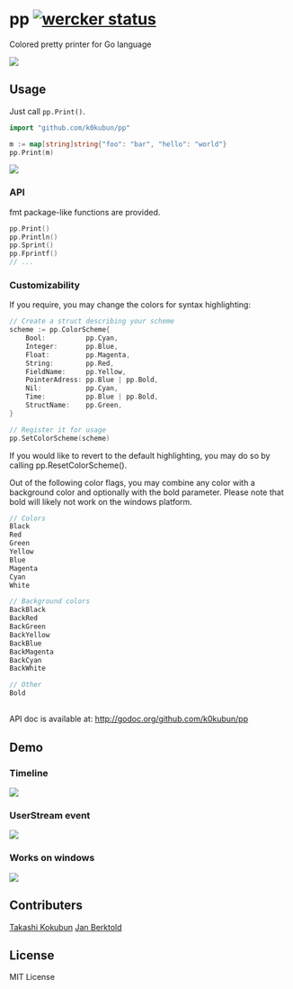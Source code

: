 # pp [![wercker status](https://app.wercker.com/status/6934c847631da2cf672e559f927a90b2/s "wercker status")](https://app.wercker.com/project/bykey/6934c847631da2cf672e559f927a90b2)

Colored pretty printer for Go language

![](http://i.gyazo.com/d3253ae839913b7239a7229caa4af551.png)

## Usage

Just call `pp.Print()`.

```go
import "github.com/k0kubun/pp"

m := map[string]string{"foo": "bar", "hello": "world"}
pp.Print(m)
```

![](http://i.gyazo.com/0d08376ed2656257627f79626d5e0cde.png)

### API

fmt package-like functions are provided.

```go
pp.Print()
pp.Println()
pp.Sprint()
pp.Fprintf()
// ...
```

### Customizability

If you require, you may change the colors for syntax highlighting:

```go
// Create a struct describing your scheme
scheme := pp.ColorScheme{
	Bool:          pp.Cyan,
	Integer:       pp.Blue,
	Float:         pp.Magenta,
	String:        pp.Red,
	FieldName:     pp.Yellow,
	PointerAdress: pp.Blue | pp.Bold,
	Nil:           pp.Cyan,
	Time:          pp.Blue | pp.Bold,
	StructName:    pp.Green,
}

// Register it for usage
pp.SetColorScheme(scheme)
```

If you would like to revert to the default highlighting, you may do so by calling pp.ResetColorScheme().

Out of the following color flags, you may combine any color with a background color and optionally with the bold parameter. Please note that bold will likely not work on the windows platform.

```go
// Colors
Black
Red
Green
Yellow
Blue
Magenta
Cyan
White

// Background colors
BackBlack
BackRed
BackGreen
BackYellow
BackBlue
BackMagenta
BackCyan
BackWhite

// Other
Bold
```

##
API doc is available at: http://godoc.org/github.com/k0kubun/pp

## Demo

### Timeline

![](http://i.gyazo.com/a8adaeec965db943486e35083cf707f2.png)

### UserStream event

![](http://i.gyazo.com/1e88915b3a6a9129f69fb5d961c4f079.png)

### Works on windows

![](http://i.gyazo.com/ab791997a980f1ab3ee2a01586efdce6.png)

## Contributers
[Takashi Kokubun](https://github.com/k0kubun)
[Jan Berktold](https://github.com/JanBerktold)

## License

MIT License
